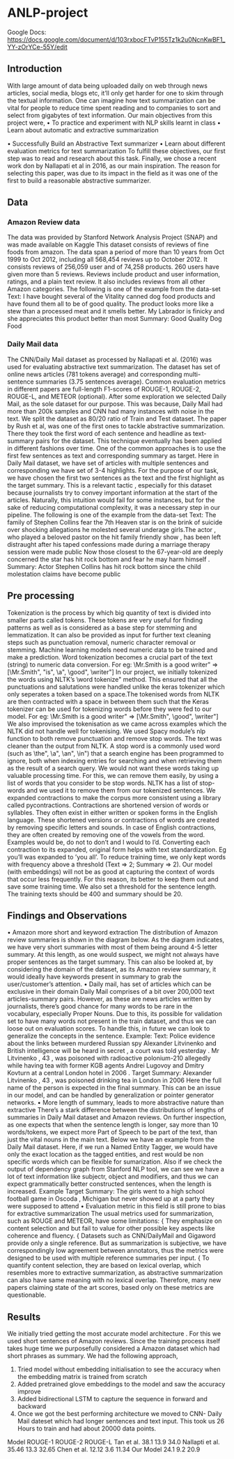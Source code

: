 # ANLP-project

Google Docs:
https://docs.google.com/document/d/103rxbocFTvP155Tz1k2u0NcnKwBF1_YY-zOrYCe-55Y/edit

## Introduction

With large amount of data being uploaded daily on web through news articles, social
media, blogs etc, it’ll only get harder for one to skim through the textual information. One can
imagine how text summarization can be vital for people to reduce time spent reading and to companies to sort and select from gigabytes of text information. Our main objectives from this project
were,
• To practice and experiment with NLP skills learnt in class
• Learn about automatic and extractive summarization

• Successfully Build an Abstractive Text summarizer
• Learn about different evaluation metrics for text summarization
To fulfill these objectives, our first step was to read and research about this task. Finally,
we chose a recent work don by Nallapati et al in 2016, as our main inspiration. The reason for
selecting this paper, was due to its impact in the field as it was one of the first to build a reasonable abstractive summarizer.

## Data

### Amazon Review data

The data was provided by Stanford Network Analysis Project (SNAP) and was made available on
Kaggle This dataset consists of reviews of fine foods from amazon. The data span a period of more
than 10 years from Oct 1999 to Oct 2012, including all 568,454 reviews up to October 2012. It
consists reviews of 256,059 user and of 74,258 products. 260 users have given more than 5 reviews.
Reviews include product and user information, ratings, and a plain text review. It also includes
reviews from all other Amazon categories.
The following is one of the example from the data-set
Text:
I have bought several of the Vitality canned dog food products and have found them all to be
of good quality. The product looks more like a stew than a processed meat and it smells better.
My Labrador is finicky and she appreciates this product better than most
Summary:
Good Quality Dog Food

### Daily Mail data

The CNN/Daily Mail dataset as processed by Nallapati et al. (2016) was used for evaluating
abstractive text summarization. The dataset has set of online news articles (781 tokens average)
and corresponding multi-sentence summaries (3.75 sentences average). Common evaluation metrics
in different papers are full-length F1-scores of ROUGE-1, ROUGE-2, ROUGE-L, and METEOR
(optional).
After some exploration we selected Daily Mail, as the sole dataset for our purpose. This was because, Daily Mail had more than 200k samples and CNN had many instances with noise in the
text. We split the dataset as 80/20 ratio of Train and Test dataset.
The paper by Rush et al, was one of the first ones to tackle abstractive summarization. There they
took the first word of each sentence and headline as text-summary pairs for the dataset. This technique eventually has been applied in different fashions over time. One of the common approaches
is to use the first few sentences as text and corresponding summary as target.
Here in Daily Mail dataset, we have set of articles with multiple sentences and corresponding we
have set of 3-4 highlights. For the purpose of our task, we have chosen the first two sentences as
the text and the first highlight as the target summary. This is a relevant tactic , especially for
this dataset because journalists try to convey important information at the start of the articles.
Naturally, this intuition would fail for some instances, but for the sake of reducing computational
complexity, it was a necessary step in our pipeline.
The following is one of the example from the data-set
Text:
The family of Stephen Collins fear the 7th Heaven star is on the brink of suicide over shocking
allegations he molested several underage girls.The actor , who played a beloved pastor on the hit
family friendly show , has been left distraught after his taped confessions made during a marriage
therapy session were made public Now those closest to the 67-year-old are deeply concerned the
star has hit rock bottom and fear he may harm himself .
Summary:
Actor Stephen Collins has hit rock bottom since the child molestation claims have become
public

## Pre processing

Tokenization is the process by which big quantity of text is divided into smaller parts called tokens.
These tokens are very useful for finding patterns as well as is considered as a base step for stemming
and lemmatization.
It can also be provided as input for further text cleaning steps such as punctuation removal,
numeric character removal or stemming. Machine learning models need numeric data to be trained
and make a prediction. Word tokenization becomes a crucial part of the text (string) to numeric
data conversion.
For eg: \Mr.Smith is a good writer" => [\Mr.Smith", "is", \a", \good", \writer"]
In our project, we initially tokenized the words using NLTK’s \word tokenize" method. This
ensured that all the punctuations and salutations were handled unlike the keras tokenizer which
only seperates a token based on a space.The tokenised words from NLTK are then contracted with
a space in between them such that the Keras tokenizer can be used for tokenizing words before
they were fed to our model.
For eg: \Mr.Smith is a good writer" => [\Mr.Smith", \good", \writer"]
We also improvised the tokenisation as we came across examples which the NLTK did not
handle well for tokenising. We used Spacy module’s nlp function to both remove punctuation and
remove stop words. The text was cleaner than the output from NLTK.
A stop word is a commonly used word (such as \the", \a", \an", \in") that a search engine has
been programmed to ignore, both when indexing entries for searching and when retrieving them as
the result of a search query. We would not want these words taking up valuable processing time.
For this, we can remove them easily, by using a list of words that you consider to be stop words.
NLTK has a list of stop-words and we used it to remove them from our tokenized sentences.
We expanded contractions to make the corpus more consistent using a library called pycontractions. Contractions are shortened version of words or syllables. They often exist in either written
or spoken forms in the English language. These shortened versions or contractions of words are
created by removing specific letters and sounds. In case of English contractions, they are often created by removing one of the vowels from the word. Examples would be, do not to don’t and I would
to I’d. Converting each contraction to its expanded, original form helps with text standardization.
Eg you’ll was expanded to ’you all’.
To reduce training time, we only kept words with frequency above a threshold (Text => 2;
Summary => 2). Our model (with embeddings) will not be as good at capturing the context
of words that occur less frequently. For this reason, its better to keep them out and save some
training time. We also set a threshold for the sentence length. The training texts should be 400
and summary should be 20.

## Findings and Observations

• Amazon more short and keyword extraction
The distribution of Amazon review summaries is shown in the diagram below. As the diagram
indicates, we have very short summaries with most of them being around 4-5 letter summary.
At this length, as one would suspect, we might not always have proper sentences as the
target summary. This can also be looked at, by considering the domain of the dataset, as
its Amazon review summary, it would ideally have keywords present in summary to grab the
user/customer’s attention.
• Daily mail, has set of articles which can be exclusive in their domain
Daily Mail comprises of a bit over 200,000 text articles-summary pairs. However, as these
are news articles written by journalists, there’s good chance for many words to be rare in the
vocabulary, especially Proper Nouns. Due to this, its possible for validation set to have many
words not present in the train dataset, and thus we can loose out on evaluation scores. To
handle this, in future we can look to generalize the concepts in the sentence.
Example:
Text: Police evidence about the links between murdered Russian spy Alexander Litvinenko
and British intelligence will be heard in secret , a court was told yesterday . Mr Litvinenko ,
43 , was poisoned with radioactive polonium-210 allegedly while having tea with former KGB
agents Andrei Lugovoy and Dmitry Kovturn at a central London hotel in 2006 .
Target Summary: Alexander Litvinenko , 43 , was poisoned drinking tea in London in 2006
Here the full name of the person is expected in the final summary. This can be an issue in
our model, and can be handled by generalization or pointer generator networks.
• More length of summary, leads to more abstractive nature than extractive
There’s a stark difference between the distributions of lengths of summaries in Daily Mail
dataset and Amazon reviews. On further inspection, as one expects that when the sentence
length is longer, say more than 10 words/tokens, we expect more Part of Speech to be part
of the text, than just the vital nouns in the main text. Below we have an example from the
Daily Mail dataset. Here, if we run a Named Entity Tagger, we would have only the exact
location as the tagged entities, and rest would be non specific words which can be flexible for
sumarization. Also if we check the output of dependency graph from Stanford NLP tool, we
can see we have a lot of text information like subjectr, object and modifiers, and thus we can
expect grammatically better constructed sentences, when the length is increased.
Example Target Summary: The girls went to a high school football game in Oscoda ,
Michigan but never showed up at a party they were supposed to attend
• Evaluation metric in this field is still prone to bias for extractive summarization
The usual metrics used for summarization, such as ROUGE and METEOR, have some limitations:
{ They emphasize on content selection and but fail to value for other possible key aspects
like coherence and fluency.
{ Datasets such as CNN/DailyMail and Gigaword provide only a single reference. But as
summarization is subjective, we have correspondingly low agreement between annotators, thus the metrics were designed to be used with multiple reference summaries per
input.
{ To quantify content selection, they are based on lexical overlap, which resembles more
to extractive summarization, as abstractive summarization can also have same meaning
with no lexical overlap.
Therefore, many new papers claiming state of the art scores, based only on these metrics are questionable.

## Results
We initially tried getting the most accurate model architecture . For this we used short sentences
of Amazon reviews. Since the training process itself takes huge time we purposefully considered a
Amazon dataset which had short phrases as summary.
We had the following approach,
1. Tried model without embedding initialisation to see the accuracy when the embedding matrix
is trained from scratch
2. Added pretrained glove embeddings to the model and saw the accuracy improve
3. Added bidirectional LSTM to capture the sequence in forward and backward
4. Once we got the best performing architecture we moved to CNN- Daily Mail dateset which
had longer sentences and text input. This took us 26 Hours to train and had about 20000
data points.


Model               ROUGE-1 ROUGE-2 ROUGE-L
Tan et al.          38.1    13.9    34.0
Nallapti et al.     35.46   13.3    32.65
Chen et al.         12.12   3.6     11.34
Our Model           24.1    9.2     20.9
